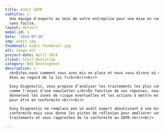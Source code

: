 ```yaml
---
title: Audit GDPR
subtitle: |-
  Une équipe d'experts au sein de votre entreprise pour une mise en conformité
  sans faille.
layout: default
modal-id: 1
date: '2014-07-18'
img: audit.jpg
thumbnail: audit-thumbnail.jpg
alt: image-alt
project-date: April 2014
client: Start Bootstrap
category: Web Development
description: |-
  <b>Dites-nous comment vous avez mis en place et nous vous dirons où vous en
  êtes au regard de la loi ?</b><br/><br/>

  Easy Diagnostic, vous propose d’analyser les traitements les plus communs
  comme l’envoi d’une newsletter.</br>En fonction de vos réponses, nous vous
  donnerons les zones de risque éventuelles et les actions à mettre en œuvre
  pour être en conformité.<br/><br/>

  Easy Diagnostic ne remplace pas un audit expert aboutissant à une mise en
  conformité mais vous donne les pistes de réflexion pour améliorer vos
  traitements et vous rapprochez de la conformité au GDPR.<br/><br/>

---
```


